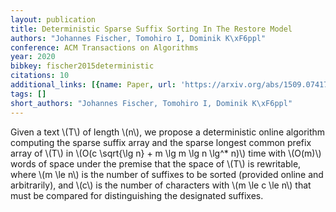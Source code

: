 ```yaml
---
layout: publication
title: Deterministic Sparse Suffix Sorting In The Restore Model
authors: "Johannes Fischer, Tomohiro I, Dominik K\xF6ppl"
conference: ACM Transactions on Algorithms
year: 2020
bibkey: fischer2015deterministic
citations: 10
additional_links: [{name: Paper, url: 'https://arxiv.org/abs/1509.07417'}]
tags: []
short_authors: "Johannes Fischer, Tomohiro I, Dominik K\xF6ppl"
---
```

Given a text \\(T\\) of length \\(n\\), we propose a deterministic online algorithm
computing the sparse suffix array and the sparse longest common prefix array of
\\(T\\) in \\(O(c \sqrt\{\lg n\} + m \lg m \lg n \lg^* n)\\) time with \\(O(m)\\) words of
space under the premise that the space of \\(T\\) is rewritable, where \\(m \le n\\) is
the number of suffixes to be sorted (provided online and arbitrarily), and \\(c\\)
is the number of characters with \\(m \le c \le n\\) that must be compared for
distinguishing the designated suffixes.